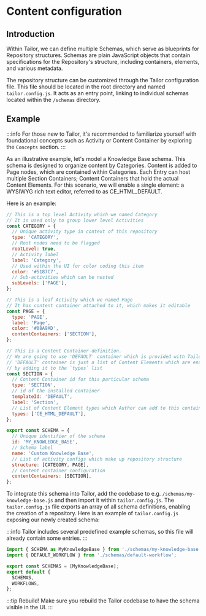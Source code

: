 # Content configuration

## Introduction

Within Tailor, we can define multiple Schemas, which serve as blueprints for
Repository structures. Schemas are plain JavaScript objects that contain
specifications for the Repository's structure, including containers, elements,
and various metadata.

The repository structure can be customized through the Tailor configuration file.
This file should be located in the root directory and named `tailor.config.js`.
It acts as an entry point, linking to individual schemas located within the
`/schemas` directory.

## Example

:::info
For those new to Tailor, it's recommended to familiarize yourself with
foundational concepts such as Activity or Content Container by exploring the
`Concepts` section.
:::

As an illustrative example, let's model a Knowledge Base schema. This schema
is designed to organize content by Categories. Content is added to Page nodes,
which are contained within Categories. Each Entry can host multiple Section
Containers; Content Containers that hold the actual Content Elements. For
this scenario, we will enable a single element: a WYSIWYG rich text editor,
referred to as CE_HTML_DEFAULT.

Here is an example:

```js
// This is a top level Activity which we named Category
// It is used only to group lower level Activities
const CATEGORY = {
  // Unique activity type in context of this repository
  type: 'CATEGORY',
  // Root nodes need to be flagged
  rootLevel: true,
  // Activity label
  label: 'Category',
  // Used within the UI for color coding this item
  color: '#5187C7',
  // Sub-activities which can be nested
  subLevels: ['PAGE'],
};

// This is a leaf Activity which we named Page
// It has content container attached to it, which makes it editable
const PAGE = {
  type: 'PAGE',
  label: 'Page',
  color: '#08A9AD',
  contentContainers: ['SECTION'],
};

// This is a Content Container definition.
// We are going to use 'DEFAULT' container which is provided with Tailor
// 'DEFAULT' container is just a list of Content Elements which are enabled
// by adding it to the `types` list
const SECTION = {
  // Content Container id for this particular schema
  type: 'SECTION',
  // id of the installed container
  templateId: 'DEFAULT',
  label: 'Section',
  // List of Content Element types which Author can add to this container
  types: ['CE_HTML_DEFAULT'],
};

export const SCHEMA = {
  // Unique identifier of the schema
  id: 'MY_KNOWLEDGE_BASE',
  // Schema label
  name: 'Custom Knowledge Base',
  // List of activity configs which make up repository structure
  structure: [CATEGORY, PAGE],
  // Content container configuration
  contentContainers: [SECTION],
};
```

To integrate this schema into Tailor, add the codebase to e.g.
`/schemas/my-knowledge-base.js` and then import it within `tailor.config.js`.
The `tailor.config.js` file exports an array of all schema definitions,
enabling the creation of a repository. Here is an example of `tailor.config.js`
exposing our newly created schema:

:::info
Tailor includes several predefined example schemas, so this file will
already contain some entries.
:::

```js
import { SCHEMA as MyKnowledgeBase } from './schemas/my-knowledge-base';
import { DEFAULT_WORKFLOW } from './schemas/default-workflow';

export const SCHEMAS = [MyKnowledgeBase];
export default {
  SCHEMAS,
  WORKFLOWS,
};
```

:::tip Rebuild!
Make sure you rebuild the Tailor codebase to have the schema visible in the
UI.
:::
